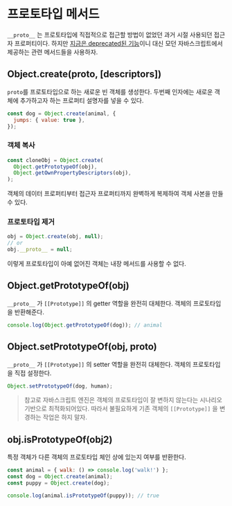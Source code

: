 # 프로토타입 메서드

`__proto__` 는 프로토타입에 직접적으로 접근할 방법이 없었던 과거 시절 사용되던 접근자 프로퍼티이다. 하지만 [지금은 deprecated된 기능](https://developer.mozilla.org/en-US/docs/Web/JavaScript/Reference/Global_Objects/Object/proto)이니 대신 모던 자바스크립트에서 제공하는 관련 메서드들을 사용하자.

## Object.create(proto, [descriptors])

`proto`를 프로토타입으로 하는 새로운 빈 객체를 생성한다. 두번째 인자에는 새로운 객체에 추가하고자 하는 프로퍼티 설명자를 넣을 수 있다.

```js
const dog = Object.create(animal, {
  jumps: { value: true },
});
```

### 객체 복사

```js
const cloneObj = Object.create(
  Object.getPrototypeOf(obj),
  Object.getOwnPropertyDescriptors(obj),
);
```

객체의 데이터 프로퍼티부터 접근자 프로퍼티까지 완벽하게 복제하여 객체 사본을 만들 수 있다.

### 프로토타입 제거

```js
obj = Object.create(obj, null);
// or
obj.__proto__ = null;
```

이렇게 프로토타입이 아예 없어진 객체는 내장 메서드를 사용할 수 없다.

## Object.getPrototypeOf(obj)

`__proto__` 가 `[[Prototype]]` 의 getter 역할을 완전히 대체한다. 객체의 프로토타입을 반환해준다.

```js
console.log(Object.getPrototypeOf(dog)); // animal
```

## Object.setPrototypeOf(obj, proto)

`__proto__` 가 `[[Prototype]]` 의 setter 역할을 완전히 대체한다. 객체의 프로토타입을 직접 설정한다.

```js
Object.setPrototypeOf(dog, human);
```

> 참고로 자바스크립트 엔진은 객체의 프로토타입이 잘 변하지 않는다는 시나리오 기반으로 최적화되어있다. 따라서 불필요하게 기존 객체의 `[[Prototype]]` 을 변경하는 작업은 하지 말자.

## obj.isPrototypeOf(obj2)

특정 객체가 다른 객체의 프로토타입 체인 상에 있는지 여부를 반환한다.

```js
const animal = { walk: () => console.log('walk!') };
const dog = Object.create(animal);
const puppy = Object.create(dog);

console.log(animal.isPrototypeOf(puppy)); // true
```
